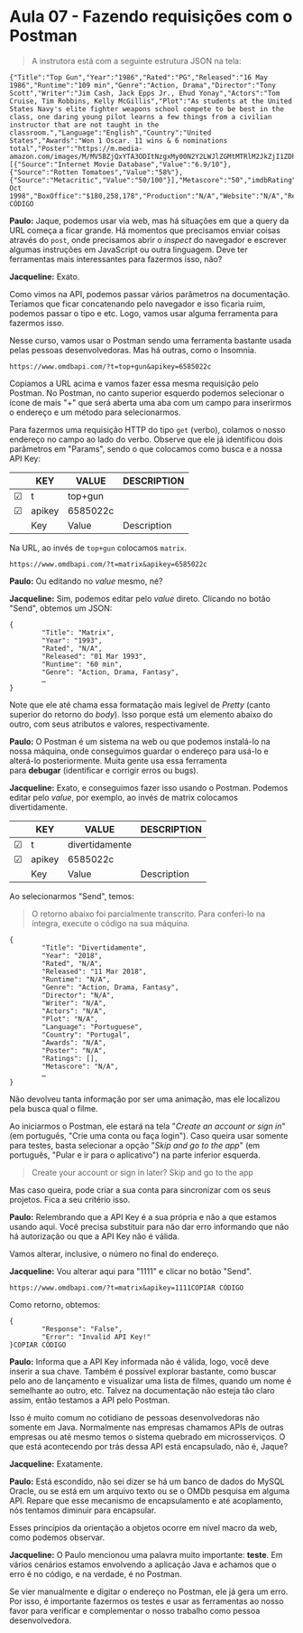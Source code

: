 # Aula 07 - Fazendo requisições com o Postman

> A instrutora está com a seguinte estrutura JSON na tela:
> 

```
{"Title":"Top Gun","Year":"1986","Rated":"PG","Released":"16 May 1986","Runtime":"109 min","Genre":"Action, Drama","Director":"Tony Scott","Writer":"Jim Cash, Jack Epps Jr., Ehud Yonay","Actors":"Tom Cruise, Tim Robbins, Kelly McGillis","Plot":"As students at the United States Navy's elite fighter weapons school compete to be best in the class, one daring young pilot learns a few things from a civilian instructor that are not taught in the classroom.","Language":"English","Country":"United States","Awards":"Won 1 Oscar. 11 wins & 6 nominations total","Poster":"https://m.media-amazon.com/images/M/MV5BZjQxYTA3ODItNzgxMy00N2Y2LWJlZGMtMTRlM2JkZjI1ZDhhXkEyXkFqcGdeQXVyNDk3NzU2MTQ@._V1_SX300.jpg","Ratings":[{"Source":"Internet Movie Database","Value":"6.9/10"},{"Source":"Rotten Tomatoes","Value":"58%"},{"Source":"Metacritic","Value":"50/100"}],"Metascore":"50","imdbRating":"6.9","imdbVotes":"469,093","imdbID":"tt0092099","Type":"movie","DVD":"20 Oct 1998","BoxOffice":"$180,258,178","Production":"N/A","Website":"N/A","Response":"True"}COPIAR CÓDIGO
```

**Paulo:** Jaque, podemos usar via web, mas há situações em que a query da URL começa a ficar grande. Há momentos que precisamos enviar coisas através do `post`, onde precisamos abrir o *inspect* do navegador e escrever algumas instruções em JavaScript ou outra linguagem. Deve ter ferramentas mais interessantes para fazermos isso, não?

**Jacqueline:** Exato.

Como vimos na API, podemos passar vários parâmetros na documentação. Teríamos que ficar concatenando pelo navegador e isso ficaria ruim, podemos passar o tipo e etc. Logo, vamos usar alguma ferramenta para fazermos isso.

Nesse curso, vamos usar o Postman sendo uma ferramenta bastante usada pelas pessoas desenvolvedoras. Mas há outras, como o Insomnia.

```
https://www.omdbapi.com/?t=top+gun&apikey=6585022c
```

Copiamos a URL acima e vamos fazer essa mesma requisição pelo Postman. No Postman, no canto superior esquerdo podemos selecionar o ícone de mais "+" que será aberta uma aba com um campo para inserirmos o endereço e um método para selecionarmos.

Para fazermos uma requisição HTTP do tipo `get` (verbo), colamos o nosso endereço no campo ao lado do verbo. Observe que ele já identificou dois parâmetros em "Params", sendo o que colocamos como busca e a nossa API Key:

|  | KEY | VALUE | DESCRIPTION |
| --- | --- | --- | --- |
| ☑ | t | top+gun |  |
| ☑ | apikey | 6585022c |  |
|  | Key | Value | Description |

Na URL, ao invés de `top+gun` colocamos `matrix`.

```
https://www.omdbapi.com/?t=matrix&apikey=6585022c
```

**Paulo:** Ou editando no *value* mesmo, né?

**Jacqueline:** Sim, podemos editar pelo *value* direto. Clicando no botão "Send", obtemos um JSON:

```
{
        "Title": "Matrix",
        "Year": "1993",
        "Rated", "N/A",
        "Released": "01 Mar 1993",
        "Runtime": "60 min",
        "Genre": "Action, Drama, Fantasy",
        …
}
```

Note que ele até chama essa formatação mais legível de *Pretty* (canto superior do retorno do *body*). Isso porque está um elemento abaixo do outro, com seus atributos e valores, respectivamente.

**Paulo:** O Postman é um sistema na web ou que podemos instalá-lo na nossa máquina, onde conseguimos guardar o endereço para usá-lo e alterá-lo posteriormente. Muita gente usa essa ferramenta para **debugar** (identificar e corrigir erros ou bugs).

**Jacqueline:** Exato, e conseguimos fazer isso usando o Postman. Podemos editar pelo *value*, por exemplo, ao invés de matrix colocamos divertidamente.

|  | KEY | VALUE | DESCRIPTION |
| --- | --- | --- | --- |
| ☑ | t | divertidamente |  |
| ☑ | apikey | 6585022c |  |
|  | Key | Value | Description |

Ao selecionarmos "Send", temos:

> O retorno abaixo foi parcialmente transcrito. Para conferi-lo na íntegra, execute o código na sua máquina.
> 

```
{
        "Title": "Divertidamente",
        "Year": "2018",
        "Rated", "N/A",
        "Released": "11 Mar 2018",
        "Runtime": "N/A",
        "Genre": "Action, Drama, Fantasy",
        "Director": "N/A",
        "Writer": "N/A",
        "Actors": "N/A",
        "Plot": "N/A",
        "Language": "Portuguese",
        "Country": "Portugal",
        "Awards": "N/A",
        "Poster": "N/A",
        "Ratings": [],
        "Metascore": "N/A",
        …
}
```

Não devolveu tanta informação por ser uma animação, mas ele localizou pela busca qual o filme.

Ao iniciarmos o Postman, ele estará na tela "*Create an account or sign in*" (em português, "Crie uma conta ou faça login"). Caso queira usar somente para testes, basta selecionar a opção "*Skip and go to the app*" (em português, "Pular e ir para o aplicativo") na parte inferior esquerda.

> Create your account or sign in later? Skip and go to the app
> 

Mas caso queira, pode criar a sua conta para sincronizar com os seus projetos. Fica a seu critério isso.

**Paulo:** Relembrando que a API Key é a sua própria e não a que estamos usando aqui. Você precisa substituir para não dar erro informando que não há autorização ou que a API Key não é válida.

Vamos alterar, inclusive, o número no final do endereço.

**Jacqueline:** Vou alterar aqui para "1111" e clicar no botão "Send".

```
https://www.omdbapi.com/?t=matrix&apikey=1111COPIAR CÓDIGO
```

Como retorno, obtemos:

```
{
        "Response": "False",
        "Error": "Invalid API Key!"
}COPIAR CÓDIGO
```

**Paulo:** Informa que a API Key informada não é válida, logo, você deve inserir a sua chave. Também é possível explorar bastante, como buscar pelo ano de lançamento e visualizar uma lista de filmes, quando um nome é semelhante ao outro, etc. Talvez na documentação não esteja tão claro assim, então testamos a API pelo Postman.

Isso é muito comum no cotidiano de pessoas desenvolvedoras não somente em Java. Normalmente nas empresas chamamos APIs de outras empresas ou até mesmo temos o sistema quebrado em microsserviços. O que está acontecendo por trás dessa API está encapsulado, não é, Jaque?

**Jacqueline:** Exatamente.

**Paulo:** Está escondido, não sei dizer se há um banco de dados do MySQL Oracle, ou se está em um arquivo texto ou se o OMDb pesquisa em alguma API. Repare que esse mecanismo de encapsulamento e até acoplamento, nós tentamos diminuir para encapsular.

Esses princípios da orientação a objetos ocorre em nível macro da web, como podemos observar.

**Jacqueline:** O Paulo mencionou uma palavra muito importante: **teste**. Em vários cenários estamos envolvendo a aplicação Java e achamos que o erro é no código, e na verdade, é no Postman.

Se vier manualmente e digitar o endereço no Postman, ele já gera um erro. Por isso, é importante fazermos os testes e usar as ferramentas ao nosso favor para verificar e complementar o nosso trabalho como pessoa desenvolvedora.